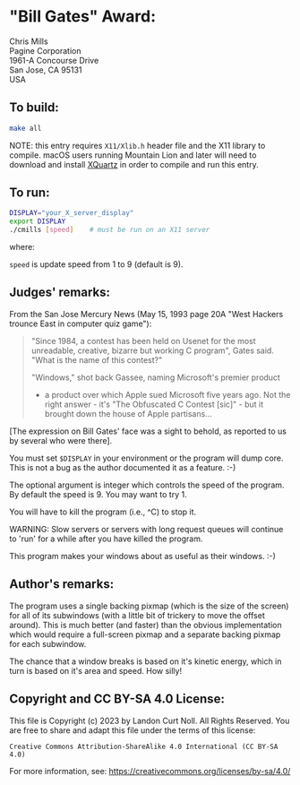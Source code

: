 # "Bill Gates" Award:

Chris Mills  
Pagine Corporation  
1961-A Concourse Drive  
San Jose, CA 95131  
USA  

## To build:

```sh
make all
```

NOTE: this entry requires `X11/Xlib.h` header file and the X11 library to
compile. macOS users running Mountain Lion and later will need to download and
install [XQuartz](https://www.xquartz.org) in order to compile and run this
entry.

## To run:

```sh
DISPLAY="your_X_server_display" 
export DISPLAY
./cmills [speed]	# must be run on an X11 server
```

where:

`speed` is update speed from 1 to 9 (default is 9).

## Judges' remarks:

From the San Jose Mercury News (May 15, 1993 page 20A "West Hackers 
trounce East in computer quiz game"): 


>	"Since 1984, a contest has been held on Usenet for the most
>	unreadable, creative, bizarre but working C program", Gates
>	said. "What is the name of this contest?"
>
>	"Windows," shot back Gassee, naming Microsoft's premier product
>	- a product over which Apple sued Microsoft five years ago. Not
>	the right answer - it's "The Obfuscated C Contest [sic]" - but
>	it brought down the house of Apple partisans...

[The expression on Bill Gates' face was a sight to behold, as reported
to us by several who were there].

You must set `$DISPLAY` in your environment or the program will 
dump core.  This is not a bug as the author documented it as
a feature.  :-)

The optional argument is integer which controls the speed of the
program.  By default the speed is 9.  You may want to try 1.

You will have to kill the program (i.e., ^C) to stop it.

WARNING: Slow servers or servers with long request queues will
continue to 'run' for a while after you have killed
the program.

This program makes your windows about as useful as their windows. :-)

## Author's remarks:

The program uses a single backing pixmap (which is the size of the
screen) for all of its subwindows (with a little bit of trickery to
move the offset around).  This is much better (and faster) than the
obvious implementation which would require a full-screen pixmap and
a separate backing pixmap for each subwindow.

The chance that a window breaks is based on it's kinetic energy,
which in turn is based on it's area and speed.  How silly!

## Copyright and CC BY-SA 4.0 License:

This file is Copyright (c) 2023 by Landon Curt Noll.  All Rights Reserved.
You are free to share and adapt this file under the terms of this license:

    Creative Commons Attribution-ShareAlike 4.0 International (CC BY-SA 4.0)

For more information, see: https://creativecommons.org/licenses/by-sa/4.0/
